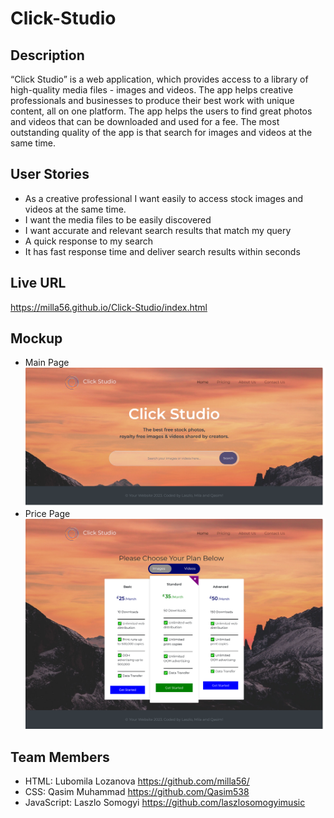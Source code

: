 # Click-Studio

## Description
“Click Studio” is a web application, which provides access to a library of high-quality media files - images and videos. The app helps creative professionals and businesses to produce their best work with unique content, all on one platform. The app helps the users to find great photos and videos that can be downloaded and used for a fee.
The most outstanding quality of the app is that search for images and videos at the same time.

## User Stories
- As a creative professional I want easily to access stock images and videos at the same time.
- I want the media files to be easily discovered
- I want accurate and relevant search results that match my query
- A quick response to my search
- It has fast response time and deliver search results within seconds



## Live URL
https://milla56.github.io/Click-Studio/index.html 

## Mockup
- Main Page
![mockup1](./assets/images/mockup1.png)
- Price Page
![mockup3](./assets/images/mockup3.png)

## Team Members
- HTML: Lubomila Lozanova https://github.com/milla56/ 
- CSS: Qasim Muhammad https://github.com/Qasim538
- JavaScript: Laszlo Somogyi https://github.com/laszlosomogyimusic
